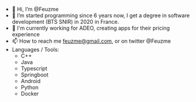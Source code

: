 - 👋 Hi, I’m @Feuzme
- 👀 I’m started programming since 6 years now, I get a degree in software development (BTS SNIR) in 2020 in France.
- 🌱 I'm currently working for ADEO, creating apps for their pricing experience
- 📫 How to reach me feuzme@gmail.com, or on twitter @Feuzme
- Languages / Tools: 
  - C++
  - Java
  - Typescript
  - Springboot
  - Android
  - Python
  - Docker

<!---
Feuzme/Feuzme is a ✨ special ✨ repository because its `README.md` (this file) appears on your GitHub profile.
You can click the Preview link to take a look at your changes.
--->
